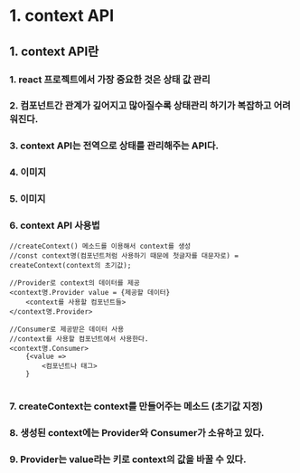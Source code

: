 # 1. context API

## 1. context API란

### 1. react 프로젝트에서 가장 중요한 것은 상태 값 관리

### 2. 컴포넌트간 관계가 깊어지고 많아질수록 상태관리 하기가 복잡하고 어려워진다.

### 3. context API는 전역으로 상태를 관리해주는 API다.

### 4. 이미지

### 5. 이미지

### 6. context API 사용법

```
//createContext() 메소드를 이용해서 context를 생성
//const context명(컴포넌트처럼 사용하기 때문에 첫글자를 대문자로) =
createContext(context의 초기값);

//Provider로 context의 데이터를 제공
<context명.Provider value = {제공할 데이터}
    <context를 사용할 컴포넌트들>  
</context명.Provider>

//Consumer로 제공받은 데이터 사용
//context를 사용할 컴포넌트에서 사용한다.
<context명.Consumer>
    {<value =>
        <컴포넌트나 태그>
    }
    

```

### 7. createContext는 context를 만들어주는 메소드 (초기값 지정)
### 8. 생성된 context에는 Provider와 Consumer가 소유하고 있다.
### 9. Provider는 value라는 키로 context의 값을 바꿀 수 있다.
